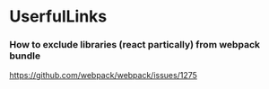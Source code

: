 # UserfulLinks
### How to exclude libraries (react partically) from webpack bundle
https://github.com/webpack/webpack/issues/1275
